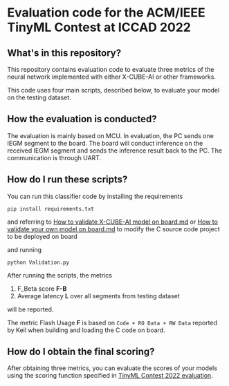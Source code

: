# Evaluation code for the ACM/IEEE TinyML Contest at ICCAD 2022

## What's in this repository?

This repository contains evaluation code to evaluate three metrics of the neural network implemented with either X-CUBE-AI or other frameworks. 

This code uses four main scripts, described below, to evaluate your model on the testing dataset.

## How the evaluation is conducted?

The evaluation is mainly based on MCU. In evaluation, the PC sends one IEGM segment to the board. The board will conduct inference on the received IEGM segment and sends the inference result back to the PC. The communication is through UART. 

## How do I run these scripts?

You can run this classifier code by installing the requirements

    pip install requirements.txt

and referring to [How to validate X-CUBE-AI model on board.md]() or [How to validate your own model on board.md]() to modify the C source code project to be deployed on board

and running

    python Validation.py

After running the scripts, the metrics
1. F_Beta score **F-B** 
2. Average latency **L** over all segments from testing dataset 

will be reported. 

The metric Flash Usage **F** is based on `Code + RO Data + RW Data` reported by Keil when building and loading the C code on board. 


## How do I obtain the final scoring?
After obtaining three metrics, you can evaluate the scores of your models using the scoring function specified in [TinyML Contest 2022 evaluation](https://tinymlcontest.github.io/TinyML-Design-Contest/Problems.html). 